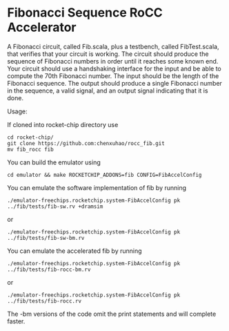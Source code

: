 Fibonacci Sequence RoCC Accelerator
=============
A Fibonacci circuit, called Fib.scala, plus a testbench, called FibTest.scala, 
that verifies that your circuit is working. The circuit should produce the 
sequence of Fibonacci numbers in order until it reaches some known end. 
Your circuit should use a handshaking interface for the input and be able 
to compute the 70th Fibonacci number. The input should be the length of 
the Fibonacci sequence. The output should produce a single Fibonacci number 
in the sequence, a valid signal, and an output signal indicating that it is done.

Usage:

If cloned into rocket-chip directory use

    cd rocket-chip/
    git clone https://github.com:chenxuhao/rocc_fib.git
    mv fib_rocc fib

You can build the emulator using

    cd emulator && make ROCKETCHIP_ADDONS=fib CONFIG=FibAccelConfig


You can emulate the software implementation of fib by running

    ./emulator-freechips.rocketchip.system-FibAccelConfig pk ../fib/tests/fib-sw.rv +dramsim

or

    ./emulator-freechips.rocketchip.system-FibAccelConfig pk ../fib/tests/fib-sw-bm.rv

You can emulate the accelerated fib by running

    ./emulator-freechips.rocketchip.system-FibAccelConfig pk ../fib/tests/fib-rocc-bm.rv

or 

    ./emulator-freechips.rocketchip.system-FibAccelConfig pk ../fib/tests/fib-rocc.rv

The -bm versions of the code omit the print statements and will complete faster.
